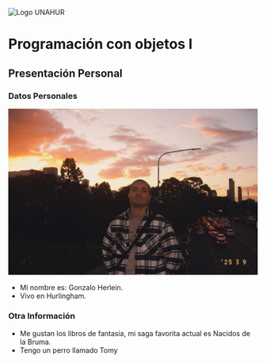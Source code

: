 ![Logo UNAHUR](./UNAHUR.png)

# Programación con objetos I
## Presentación Personal

### Datos Personales
![Foto](./photo.jpeg)
- Mi nombre es: Gonzalo Herlein.
- Vivo en Hurlingham.


### Otra Información
- Me gustan los libros de fantasia, mi saga favorita actual es Nacidos de la Bruma.
- Tengo un perro llamado Tomy

